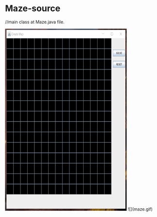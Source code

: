 # Maze-source
//main class at Maze.java file.

<img src="maze.gif" width="400" height="600" />
![](maze.gif)

